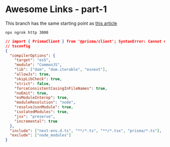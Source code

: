 # Awesome Links - part-1

This branch has the same starting point as [this article](https://prisma.io/blog/fullstack-nextjs-graphql-prisma-oklidw1rhw)

`npx ngrok http 3000`

```json
// import { PrismaClient } from '@prisma/client'; SyntaxError: Cannot use import statement outside a module
// tsconfig
{
  "compilerOptions": {
    "target": "es5",
    "module": "CommonJS",
    "lib": ["dom", "dom.iterable", "esnext"],
    "allowJs": true,
    "skipLibCheck": true,
    "strict": false,
    "forceConsistentCasingInFileNames": true,
    "noEmit": true,
    "esModuleInterop": true,
    "moduleResolution": "node",
    "resolveJsonModule": true,
    "isolatedModules": true,
    "jsx": "preserve",
    "incremental": true
  },
  "include": ["next-env.d.ts", "**/*.ts", "**/*.tsx", "prisma/*.ts"],
  "exclude": ["node_modules"]
}
```
